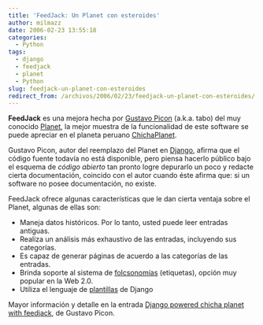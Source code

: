 ```yaml
---
title: 'FeedJack: Un Planet con esteroides'
author: milmazz
date: 2006-02-23 13:55:18
categories:
  - Python
tags:
  - django
  - feedjack
  - planet
  - Python
slug: feedjack-un-planet-con-esteroides
redirect_from: /archivos/2006/02/23/feedjack-un-planet-con-esteroides/
---
```


**FeedJack** es una mejora hecha por [Gustavo Picon](http://tabo.aurealsys.com/)
(a.k.a. tabo) del muy conocido [Planet](http://www.planetplanet.org), la mejor
muestra de la funcionalidad de este software se puede apreciar en el planeta
peruano [ChichaPlanet](http://chichaplanet.org/).

Gustavo Picon, autor del reemplazo del Planet en
[Django](http://www.djangoproject.com/), afirma que el código fuente todavía no
está disponible, pero piensa hacerlo público bajo el esquema de _código abierto_
tan pronto logre depurarlo un poco y redacte cierta documentación, coincido con
el autor cuando éste afirma que: si un software no posee documentación, no
existe.

FeedJack ofrece algunas características que le dan cierta ventaja sobre el
Planet, algunas de ellas son:

* Maneja datos históricos. Por lo tanto, usted puede leer entradas antiguas.
* Realiza un análisis más exhaustivo de las entradas, incluyendo sus categorías.
* Es capaz de generar páginas de acuerdo a las categorías de las entradas.
* Brinda soporte al sistema de [folcsonomías](http://es.wikipedia.org/wiki/Folcsonom%C3%ADa) (etiquetas), opción muy popular en la Web 2.0.
* Utiliza el lenguaje de [plantillas](http://www.djangoproject.com/documentation/templates/) de Django

Mayor información y detalle en la entrada [Django powered chicha planet with
feedjack](http://tabo.aurealsys.com/archives/2005/12/13/django-powered-chicha-planet-with-feedjack/),
de Gustavo Picon.
